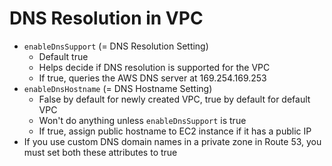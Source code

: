 # DNS Resolution in VPC

* `enableDnsSupport` (= DNS Resolution Setting)
  * Default true
  * Helps decide if DNS resolution is supported for the VPC
  * If true, queries the AWS DNS server at 169.254.169.253
* `enableDnsHostname` (= DNS Hostname Setting)
  * False by default for newly created VPC, true by default for default VPC
  * Won't do anything unless `enableDnsSupport` is true
  * If true, assign public hostname to EC2 instance if it has a public IP
* If you use custom DNS domain names in a private zone in Route 53, you must set both these attributes to true
